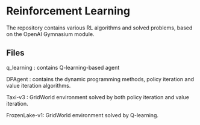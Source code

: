 # Reinforcement Learning

The repository contains various RL algorithms and solved problems, based on the OpenAI Gymnasium module.

## Files

  q_learning : contains Q-learning-based agent
  
  DPAgent : contains the dynamic programming methods, policy
            iteration and value iteration algorithms.
  
  Taxi-v3 : GridWorld environment solved by both policy iteration and value iteration.
  
  FrozenLake-v1: GridWorld environment solved by Q-learning.
